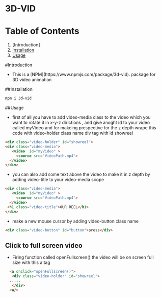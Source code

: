 # 3D-VID

# Table of Contents

1. [Introduction]
2. [Installation](##Installation)
3. [Usage](##Usage)


#Introduction
<ul>
 
 <li>
This is a  [NPM](https://www.npmjs.com/package/3d-vid). package for 3D video animation 
 
 </li>
</ul>

##Installation

```bash
npm i 3d-vid
```

##Usage
 <ul>
   <li> first of all you have to add video-media class to the video which you want to rotate it in x-y-z dirictions , and give anoght id to your video called myVideo and for makeing prespective for the z depth wrape this code with video-holder class name div tag with id showreel</li>
   </ul>
   
```html
<div class="video-holder" id="showreel">
<div class="video-media">
   <video  id="myVideo" >
     <source src="VideoPath.mp4">
  </video>
</div>
```

<ul>
   <li> you can also add some text above the video to make it in z depth by adding video-title to your video-media scope </li>
  </ul>
  
```html
<div class="video-media">
   <video  id="myVideo" >
     <source src="VideoPath.mp4">
  </video>
 <h1 class="video-title">OUR REEL</h1>
</div>
```


<ul>
   <li> make a new mouse cursor by adding video-button class name   </li>
  </ul>
  
```html
<div class="video-button" id="button">press</div>
```

## Click to full screen video
<ul>
   <li> Firing function called openFullscreen() the video will be on screen full size with this a tag    </li>
  </ul>
  
```html
  <a onclick="openFullscreen()"> 
   <div class="video-holder" id="showreel">
  .....
   </div>
  <a/>
```
